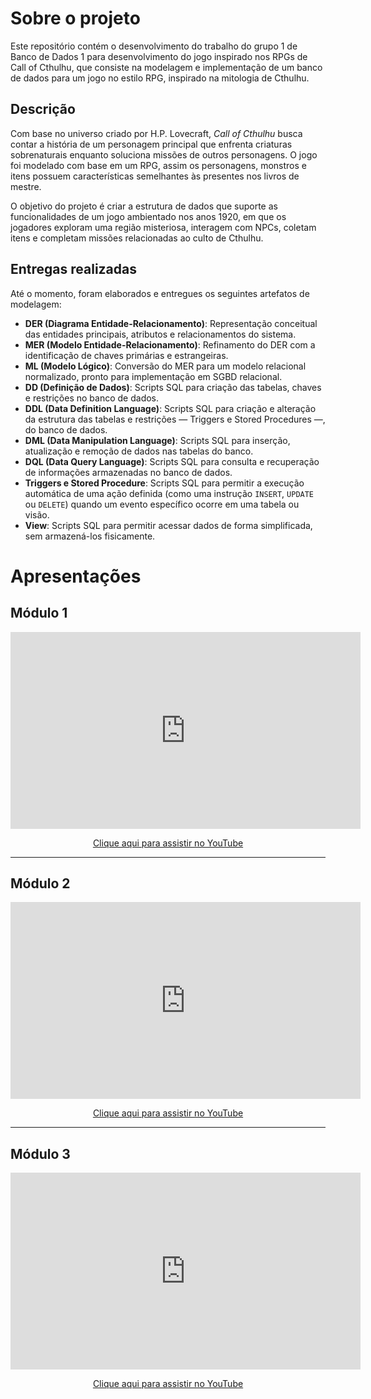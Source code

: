 # Sobre o projeto

Este repositório contém o desenvolvimento do trabalho do grupo 1 de Banco de Dados 1 para desenvolvimento do jogo inspirado nos RPGs de Call of Cthulhu, que consiste na modelagem e implementação de um banco de dados para um jogo no estilo RPG, inspirado na mitologia de Cthulhu.

## Descrição

Com base no universo criado por H.P. Lovecraft, *Call of Cthulhu* busca contar a história de um personagem principal que enfrenta criaturas sobrenaturais enquanto soluciona missões de outros personagens. O jogo foi modelado com base em um RPG, assim os personagens, monstros e itens possuem características semelhantes às presentes nos livros de mestre.

O objetivo do projeto é criar a estrutura de dados que suporte as funcionalidades de um jogo ambientado nos anos 1920, em que os jogadores exploram uma região misteriosa, interagem com NPCs, coletam itens e completam missões relacionadas ao culto de Cthulhu.

## Entregas realizadas

Até o momento, foram elaborados e entregues os seguintes artefatos de modelagem:

- **DER (Diagrama Entidade-Relacionamento)**: Representação conceitual das entidades principais, atributos e relacionamentos do sistema.
- **MER (Modelo Entidade-Relacionamento)**: Refinamento do DER com a identificação de chaves primárias e estrangeiras.
- **ML (Modelo Lógico)**: Conversão do MER para um modelo relacional normalizado, pronto para implementação em SGBD relacional.
- **DD (Definição de Dados)**: Scripts SQL para criação das tabelas, chaves e restrições no banco de dados.
- **DDL (Data Definition Language)**: Scripts SQL para criação e alteração da estrutura das tabelas e restrições — Triggers e Stored Procedures —, do banco de dados.
- **DML (Data Manipulation Language)**: Scripts SQL para inserção, atualização e remoção de dados nas tabelas do banco.
- **DQL (Data Query Language)**: Scripts SQL para consulta e recuperação de informações armazenadas no banco de dados.
- **Triggers e Stored Procedure**: Scripts SQL para permitir a execução automática de uma ação definida (como uma instrução `INSERT`, `UPDATE` ou `DELETE`) quando um evento específico ocorre em uma tabela ou visão.
- **View**: Scripts SQL para permitir acessar dados de forma simplificada, sem armazená-los fisicamente.

# Apresentações
## Módulo 1
<p style="text-align: center">
  <iframe width="560" height="315" src="https://www.youtube.com/embed/3iIDdbY61Yo" title="Entrega módulo 1 de SBD1" frameborder="0" allow="accelerometer; autoplay; clipboard-write; encrypted-media; gyroscope; picture-in-picture; web-share" allowfullscreen></iframe>
</p>

<p style="text-align: center"><a href="https://youtu.be/3iIDdbY61Yo" target="_blank">Clique aqui para assistir no YouTube</a></p>

---

## Módulo 2

<iframe width="560" height="315" src="https://www.youtube.com/embed/y3V--2PIbYU" title="Entrega módulo 2 de SBD1" frameborder="0" allow="accelerometer; autoplay; clipboard-write; encrypted-media; gyroscope; picture-in-picture; web-share" referrerpolicy="strict-origin-when-cross-origin" allowfullscreen></iframe>

<p style="text-align: center"><a href="https://www.youtube.com/embed/y3V--2PIbYU" target="_blank">Clique aqui para assistir no YouTube</a></p>

---

## Módulo 3

<iframe width="560" height="315" src="https://www.youtube.com/embed/LINK-DO-VIDEO" title="Entrega módulo 2 de SBD1" frameborder="0" allow="accelerometer; autoplay; clipboard-write; encrypted-media; gyroscope; picture-in-picture; web-share" referrerpolicy="strict-origin-when-cross-origin" allowfullscreen></iframe>

<p style="text-align: center"><a href="https://www.youtube.com/embed/LINK-DO-VIDEO" target="_blank">Clique aqui para assistir no YouTube</a></p>